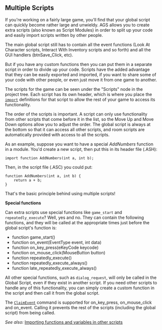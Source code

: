 ## Multiple Scripts

If you're working on a fairly large game, you'll find that your global
script can quickly become rather large and unwieldy. AGS allows you to
create extra scripts (also known as Script Modules) in order to
split up your code and easily import scripts written by other people.

The main global script still has to contain all the event functions
(Look At Character scripts, Interact With Inventory scripts and so
forth) and all the GUI handlers (btnSave_Click, etc).

But if you have any custom functions then you can put them in a separate
script in order to divide up your code. Scripts have the added advantage
that they can be easily exported and imported, if you want to share some
of your code with other people, or even just move it from one game to
another.

The scripts for the game can be seen under the "Scripts" node in the
project tree. Each script has its own header, which is where you place
the [`import`](ScriptKeywords#import) definitions for that script to
allow the rest of your game to access its functionality.

The order of the scripts is important. A script can only use
functionality from other scripts that come before it in the list, so the
Move Up and Move Down options allow you to adjust the order. The global
script is always at the bottom so that it can access all other scripts,
and room scripts are automatically provided with access to all the
scripts.

As an example, suppose you want to have a special *AddNumbers* function
in a module. You'd create a new script, then put this in its header file
(.ASH):

```ags
import function AddNumbers(int a, int b);
```

Then, in the script file (.ASC) you could put:

```ags
function AddNumbers(int a, int b) {
    return a + b;
}
```

That's the basic principle behind using multiple scripts!

**Special functions**

Can extra scripts use special functions like `game_start` and
`repeatedly_execute`? Well, yes and no. They can contain the following
functions, and they will be called at the appropriate times just before
the global script's function is:

-   function game_start()
-   function on_event(EventType event, int data)
-   function on_key_press(eKeyCode keycode)
-   function on_mouse_click(MouseButton button)
-   function repeatedly_execute()
-   function repeatedly_execute_always()
-   function late_repeatedly_execute_always()

All other special functions, such as `dialog_request`, will only be
called in the Global Script, even if they exist in another script. If
you need other scripts to handle any of this functionality, you can
simply create a custom function in the script and then call it from the
global script.

The [`ClaimEvent`](Globalfunctions_General#claimevent) command is supported for
on_key_press, on_mouse_click and on_event. Calling it prevents the
rest of the scripts (including the global script) from being called.

*See also:* [Importing functions and variables in other scripts](ImportingFunctionsAndVariables)
